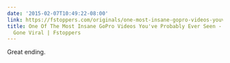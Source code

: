 ```yaml
---
date: '2015-02-07T10:49:22-08:00'
link: https://fstoppers.com/originals/one-most-insane-gopro-videos-youve-probably-ever-seen-and-why-its-gone-viral-55337
title: One Of The Most Insane GoPro Videos You've Probably Ever Seen - And Why It's
  Gone Viral | Fstoppers
---
```


Great ending.
